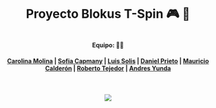 <div align="center">
  <h1>Proyecto Blokus T-Spin 🎮 🧩</h1>
<br>
  <b>Equipo: 🧑‍💻 </b><br>
  <h4> <a href="#">Carolina Molina</a> |
  <a href="#">Sofia Capmany</a> |
  <a href="#">Luis Solis</a> |
  <a href="#">Daniel Prieto</a> |
  <a href="#">Mauricio Calderón</a> |
  <a href="#">Roberto Tejedor</a> |
  <a href="#">Andres Yunda</a></h4>
  <br><br>
  <img src="https://media.giphy.com/media/QBamGOmsJym57De1Ze/giphy.gif">
</div>


